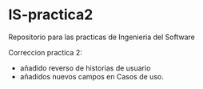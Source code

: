 IS-practica2
============

Repositorio para las practicas de Ingenieria del Software

Correccion practica 2:

- añadido reverso de historias de usuario
- añadidos nuevos campos en Casos de uso.
